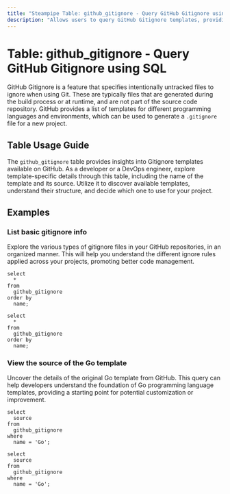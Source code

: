 ```yaml
---
title: "Steampipe Table: github_gitignore - Query GitHub Gitignore using SQL"
description: "Allows users to query GitHub Gitignore templates, providing a list of all templates available for use on GitHub."
---
```


# Table: github_gitignore - Query GitHub Gitignore using SQL

GitHub Gitignore is a feature that specifies intentionally untracked files to ignore when using Git. These are typically files that are generated during the build process or at runtime, and are not part of the source code repository. GitHub provides a list of templates for different programming languages and environments, which can be used to generate a `.gitignore` file for a new project.

## Table Usage Guide

The `github_gitignore` table provides insights into Gitignore templates available on GitHub. As a developer or a DevOps engineer, explore template-specific details through this table, including the name of the template and its source. Utilize it to discover available templates, understand their structure, and decide which one to use for your project.

## Examples

### List basic gitignore info
Explore the various types of gitignore files in your GitHub repositories, in an organized manner. This will help you understand the different ignore rules applied across your projects, promoting better code management.

```sql+postgres
select
  *
from
  github_gitignore
order by
  name;
```

```sql+sqlite
select
  *
from
  github_gitignore
order by
  name;
```

### View the source of the Go template
Uncover the details of the original Go template from GitHub. This query can help developers understand the foundation of Go programming language templates, providing a starting point for potential customization or improvement.

```sql+postgres
select
  source
from
  github_gitignore
where
  name = 'Go';
```

```sql+sqlite
select
  source
from
  github_gitignore
where
  name = 'Go';
```